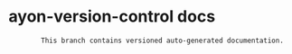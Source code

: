# ayon-version-control docs

            This branch contains versioned auto-generated documentation.

            
